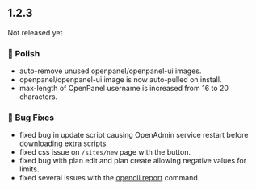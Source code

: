 ## 1.2.3

Not released yet


### 💅 Polish
- auto-remove unused openpanel/openpanel-ui images.
- openpanel/openpanel-ui image is now auto-pulled on install.
- max-length of OpenPanel username is increased from 16 to 20 characters.

### 🐛 Bug Fixes
- fixed bug in update script causing OpenAdmin service restart before downloading extra scripts.
- fixed css issue on `/sites/new` page with the button.
- fixed bug with plan edit and plan create allowing negative values for limits.
- fixed several issues with the [opencli report](https://dev.openpanel.com/cli/report.html) command.


  


